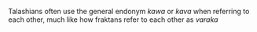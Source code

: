 Talashians often use the general endonym *kawa* or *kava* when referring to each other, much like how fraktans refer to each other as *varaka*
